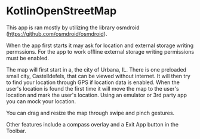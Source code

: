 # KotlinOpenStreetMap
This app is ran mostly by utilizing the library osmdroid (https://github.com/osmdroid/osmdroid).

When the app first starts it may ask for location and external storage writing permssions.
For the app to work offline external storage writing permissions must be enabled.

The map will first start in a, the city of Urbana, IL.
There is one preloaded small city, Castelldefels, that can be viewed without internet.
It will then try to find your location through GPS if location data is enabled.
When the user's location is found the first time it will move the map to the user's location and mark the user's location.
Using an emulator or 3rd party app you can mock your location.

You can drag and resize the map through swipe and pinch gestures.

Other features include a compass overlay and a Exit App button in the Toolbar.
